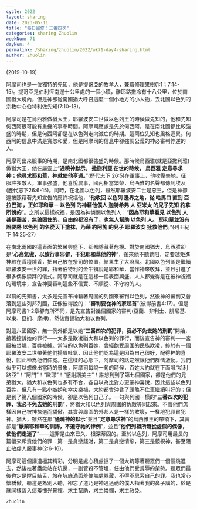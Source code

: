 ```yaml
---
cycle: 2022
layout: sharing
date: 2023-05-11
title: "每日靈修：三番四次"
categories: sharing Zhuolin
weekNum: 71
dayNum: 4
permalink: /sharing/zhuolin/2022/wk71-day4-sharing.html
author: Zhuolin
---
```

(2019-10-19)

阿摩司也是一位獨特的先知，他是提哥亞的牧羊人，兼職修理果樹(1:1；7:14-15)。提哥亞是伯利恆南邊十公里處的一個小鎮，離耶路撒冷有十八公里，位於南國猶大境內，但是神卻從南國猶大呼召這麼一個小地方的小人物，去北國以色列的宗教中心伯特利做先知(7:10-13)。  

阿摩司是在烏西雅做猶大王，耶羅波安二世做以色列王的時候做先知的，他和先知何西阿很可能有重疊的事奉時間。阿摩司應該是先於何西阿，是在南北國都比較強盛的時期，但是何西阿卻是在以色列走向滅亡的時期。這兩位先知也風格迥異。何西阿的信息中滿是寬恕和愛，但是阿摩司的信息中卻強調公義的神必審判悖逆的人。  

阿摩司出來服事的時期，是南北國都很強盛的時候。那時候烏西雅(就是亞撒利雅)做猶大王，他在屬靈上“**通曉神默示， 撒迦利亞 在世的時候， 烏西雅 定意尋求神；他尋求耶和華，神就使他亨通。**”(歷代志下 26:5)在軍事上，他收復失地，征服許多敵人，軍事強盛，他喜悅農事，國內相當繁榮，烏西雅的名聲都傳到埃及(歷代志下26:6-15)。同時，在北國以色列，雖然耶羅波安二世是惡王，但是神卻還按照藉著先知宣告的應許祝福他，“**他收回 以色列 邊界之地，從 哈馬口 直到 亞拉巴海 ，正如耶和華－ 以色列 的神藉他僕人 迦特希弗 人 亞米太 的兒子先知 約拿 所說的**”。之所以這樣祝福，是因為神憐憫以色列人：“**因為耶和華看見 以色列 人甚是艱苦，無論困住的、自由的都沒有了，也無人幫助 以色列 人。 耶和華並沒有說要將 以色列 的名從天下塗抹，乃藉 約阿施 的兒子 耶羅波安 拯救他們。**”(列王紀下 14:25-27)  

在南北兩國的這表面的繁榮興盛下，卻都隱藏著危機。對於南國猶大，烏西雅卻是“**心高氣傲，以致行事邪僻，干犯耶和華他的神**”，後來他不聽勸阻，定要越矩進神殿在香壇燒香，把自己放在祭司的位置，結果生了大麻風。北國以色列卻是繼續耶羅波安一世的罪，指著伯特利的金牛犢說是耶和華，當作神來敬拜，並且引進了很多偶像崇拜的儀式。阿摩司就是在這樣一個表面興盛、人人都覺得是在被神祝福的環境中，宣告神要審判這些不信實、不順從、不守約的人。  

以前的先知書，大多是先宣布神藉著周圍的列國來審判以色列，然後神的審判又會落到這些列邦列國，正像彼得說的：“**審判要從神的家起首**”(彼得前書4:17)。但是阿摩司書1-2章卻有所不同，是先宣告對幾個國家的審判(亞蘭、非利士、腓尼基、以東、亞扪、摩押)，然後責備猶大和以色列。  

對這六國國家，無一例外都是以她“**三番四次的犯罪，我必不免去她的刑罰**”開始，接著控訴她的罪行——大多是欺凌猶大和以色列的罪行，而後宣告神的審判——宮殿被焚燒，百姓被擄。當時的以色列百姓，曾經飽受周圍的民族欺凌，終於有一個耶羅波安二世帶著他們揚眉吐氣，因此他們認為這是因為自己很好，配得神的喜悅，因此神為他們伸冤。在這樣的心態下，阿摩司的話定然讓他們群情激動。我們似乎可以想像出當時的景象，阿摩司每說一句的時候，百姓大約就在下面喊“哈利路亞”！“阿門”！“歐耶”！“感謝讚美主”！誰想到到了第七個國家，卻是他們的兄弟猶大。猶大和以色列也多有不合，各自以為比對方更蒙神喜悅，因此這些以色列百姓，但凡有一點小嫉妒和幸災樂禍，大約都會沖昏了頭煞不住車繼續叫好的；但是到了第八個國家的時候，卻是以色列自己了。一句與列國一樣的“**三番四次的犯罪，我必不免去她的刑罰**”，將猶大和以色列與周圍的仇敵等同起來。不管他們怎樣因自己被神揀選而驕傲，其實與周圍的外邦人是一樣的敗壞，一樣地犯罪冒犯神。猶大，雖然在那“**通曉神的默示**”並且“**定意尋求神**”的烏西雅王的帶領下，其實卻是“**厭棄耶和華的訓誨，不遵守祂的律例**”，並且“**他們列祖所隨從虛假的偶像，使他們走迷了**”——這罪是由來已久、根深蒂固的。至於以色列，阿摩司用最長的篇幅來斥責他們的罪：第一是貪戀錢財，第二是貪戀情慾，第三是藐視神，甚至阻止敬虔人服事神(2:6-16)。  

阿摩司這個講道極其精彩，分明是處心積慮掘了一個大坑等著聽眾們一個個跳進去，然後拄著鐵鍬站在坑邊，一副管殺不管埋，任由他們受羞辱的架勢。聽眾們最後也定是瞠目結舌，站在坑底滿面羞愧無處躲藏，不得不思索自己的罪。我也常心懷驕傲，聽道是為別人聽，卻忘了道乃是神通過祂的僕人指著我的鼻子講的，於是就同樣落入這羞愧光景裡。求主幫助，求主憐憫，求主赦免。  

`Zhuolin`  
